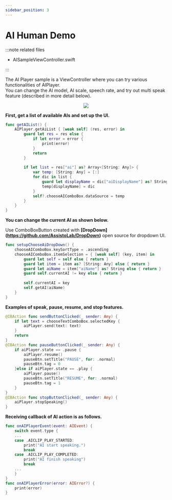 ```yaml
---
sidebar_position: 3
---
```


# AI Human Demo
:::note related files

- AISampleViewController.swift

:::

The AI Player sample is a ViewController where you can try various functionalities of AIPlayer.<br/>
You can change the AI model, AI scale, speech rate, and try out multi speak feature (described in more detail below). 

<p align="center">
<img src="/img/aihuman/ios/aisample_intro_2d.PNG" style={{zoom: "35%"}} />
</p>

**First, get a list of available AIs and set up the UI.**

```swift
func getAIList() {
    AIPlayer.getAiList { [weak self] (res, error) in
        guard let res = res else {
            if let error = error {
                print(error)
            }
            return
        }
        
        if let list = res["ai"] as? Array<[String: Any]> {
            var temp: [String: Any] = [:]
            for dic in list {
                guard let displayName = dic["aiDisplayName"] as? String else { continue }
                temp[displayName] = dic
            }
            self?.chooseAIComboBox.dataSource = temp
        }
    }
}
```

**You can change the current AI as shown below.**

Use ComboBoxButton created with **[DropDown] (https://github.com/AssistoLab/DropDown)** open source for dropdown UI.

```swift
func setupChooseAiDropDown() {
    chooseAIComboBox.keySortType = .ascending
    chooseAIComboBox.itemSelection = { [weak self] (key, item) in
        guard let self = self else { return }
        guard let item = item as? [String: Any] else { return }
        guard let aiName = item["aiName"] as? String else { return }
        guard self.currentAI != key else { return }
        
        self.currentAI = key
        self.getAI(aiName)
    }
}
```

**Examples of speak, pause, resume, and stop features.** 

```swift
@IBAction func sendButtonClicked(_ sender: Any) {
    if let text = chooseTextComboBox.selectedKey {
        aiPlayer.send(text: text)
    }
    return
}
@IBAction func pauseButtonClicked(_ sender: Any) {
    if aiPlayer.state == .pause {
        aiPlayer.resume()
        pauseBtn.setTitle("PAUSE", for: .normal)
        pauseBtn.tag = 0
    }else if aiPlayer.state == .play {
        aiPlayer.pause()
        pauseBtn.setTitle("RESUME", for: .normal)
        pauseBtn.tag = 1
    }
}
@IBAction func stopButtonClicked(_ sender: Any) {
    aiPlayer.stopSpeaking()
}
```

**Receiving callback of AI action is as follows.** 

```swift
func onAIPlayerEvent(event: AIEvent) {
    switch event.type {
    ...
    case .AICLIP_PLAY_STARTED:
        print("AI start speaking.")
        break
    case .AICLIP_PLAY_COMPLETED:
        print("AI finish speaking")
        break
    ...
    }
}
func onAIPlayerError(error: AIError?) {
    print(error)
}
```
<br/>